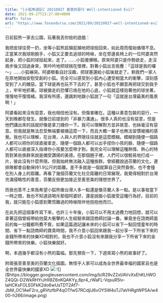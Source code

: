 ```yaml
---
title: "[小狐熊週記] 20210927 善意的惡行 Well-intentioned Evil"
date: 2021-09-27T23:27:00+0800
draft: false
url: "https://www.foxandursa.com/2021/09/20210927-well-intentioned-evil.html"
---
```


日前狐熊一家去公園，玩著我丟你撿的遊戲：

我把皮球往旁一扔，坐等小狐熊屁顛屁顛地把球撿回來，如此周而復始循環不息。正當某次我球剛脫手，小狐又正要去追球的時候，坐在旁邊長椅上的一位阿婆突然起身，把小狐的球撿起來，走了。……小狐傻爆眼。原來阿婆只是作勢欲走，走沒兩步後又回過身來，笑吟吟地把球揣在懷裡，對著小狐出言挑釁：「這球是我的囉～」……小狐嚇哭。阿婆眼看自討沒趣，把球塞還給小狐後就走了。剩我們一家人在原地開始安慰受創的小狐。完全可以感受到小狐內心遭受相當大的衝擊，深刻感受到了人的醜惡。當下球是再也玩不下去的了，甚至小狐也不願意再把球交到我手上，牢牢地抓著。球被搶走的恐懼已烙在他的心底，小狐就這樣抱著他的球坐著，慢慢地平復情緒。我深有所感，還諷刺地跟小狐說了一句「這就是台灣最美的風景啊！」

阿婆看起來沒有惡意，我也相信他沒有。但傷害確在。這種以善意包裝的惡行，一天到晚都在發生。就像日前提到的「非暴力溝通」。很多人真的也沒有惡意，但是他們講出來的話就好像是拿刀捅你一下。我可以理解對方並非故意、也絲毫沒有惡意。但我就是無法忍受無端要被捅這麼一下，而且大概一輩子也無法習慣被捅的感覺。我也可以理解，在台灣，人與人的界限往往就是這麼模糊。模糊到隨便一個路人都可以把你的球直接拿走、隨便一個路人都可以出手捏你小孩的臉、隨便一個路人都可以直接深入指導你小孩要怎麼帶才對。我完全可以理解這種熱情、熱心的特質對某些族群來說是備受讚揚的美德。在那個圈子裡，人們可以很輕易地打成一片，彼此沒有什麼界限。但我始終無法融入這種族群。曾經聽說過芬蘭的文化，連排隊都會自動保持1.9公尺的距離。差不多就是一個就算自己突然昏倒，也不會撞在別人身上的距離。再看了幾個芬蘭文化社交距離的日常展現，我覺得相對於台灣充滿侵略性的善意，芬蘭反倒更加接近至善至美的理想世界了。


而我也答不上來我希望小狐熊像台灣人多一點還是像芬蘭人多一點。是以事發當下一時之間，我也不知道該喝斥那個阿婆好，還是說服小狐接受這種行為好。目前的我，就只能在小狐感到驚慌難過的時候陪伴他抱抱他而已。

在此先把這個事件寫下來，也許三十年後，小狐可以不用太過費力地回想，就可以拿著這個曾經帶給他莫大衝擊的人生經驗來跟諮商師討論一番。畢竟坐在諮商師面前的每一分鐘都所費不貲，如果這篇週記讓未來的小狐可以省下一點回憶童年的時間、省下一點諮商師的寶貴時間，我不介意小狐回來跟我一起分享一下所省下來的金錢所帶來的快樂XD相對的，我也不介意小狐沒有來跟我分享一下所省下來的金錢所帶來的快樂。小狐快樂就好。

啊，本週幾乎都沒有小熊的篇幅。那先預告一下，下週來寫小熊的故事好了。


附兩張至善至美的芬蘭文化插圖。無怪乎人家可以成為全世界最幸福的國家且也是全世界最快樂的國家XD
![]($https://blogger.googleusercontent.com/img/b/R29vZ2xl/AVvXsEiltMtINu-hiQLt7d96f1zQVFz4_r5nNsv1qy2T7EwLvuqoDYYFVVuYXdw235ZeBbp8_kl2uJuL1O2wdz56Dur8pBeMd5qvIu5dc3C3smIgsUDy5NNSlUDQNcSDWwb8dBj9aZlnL6edSZM/w400-h266/image.png)
![]($https://blogger.googleusercontent.com/img/b/R29vZ2xl/AVvXsEhKLhWOZ4QQi-D2WkRHYrJHll8Z6nKQAKYy_6pr4_rWaFL-VqsuR5lv-IaHCKsFOLE0FkK2do6wUsTDT2Af7-JbM_OC1AeF2rx_gRVtzfbP4qOTfw57RCdjlJ6vOYSW4oTJ7aVHRgtWP5A/w400-h266/image.png)


